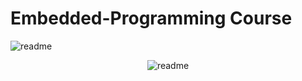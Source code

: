 # Embedded-Programming Course
![readme](https://github.com/yusuf-bilgin/Embedded-Programming/assets/93447964/859e1fe4-ebfa-4f6d-80bf-0dd30dccbceb)

<div style="text-align: center;">
  <img src="https://github.com/yusuf-bilgin/Embedded-Programming/assets/93447964/859e1fe4-ebfa-4f6d-80bf-0dd30dccbceb" alt="readme">
</div>
